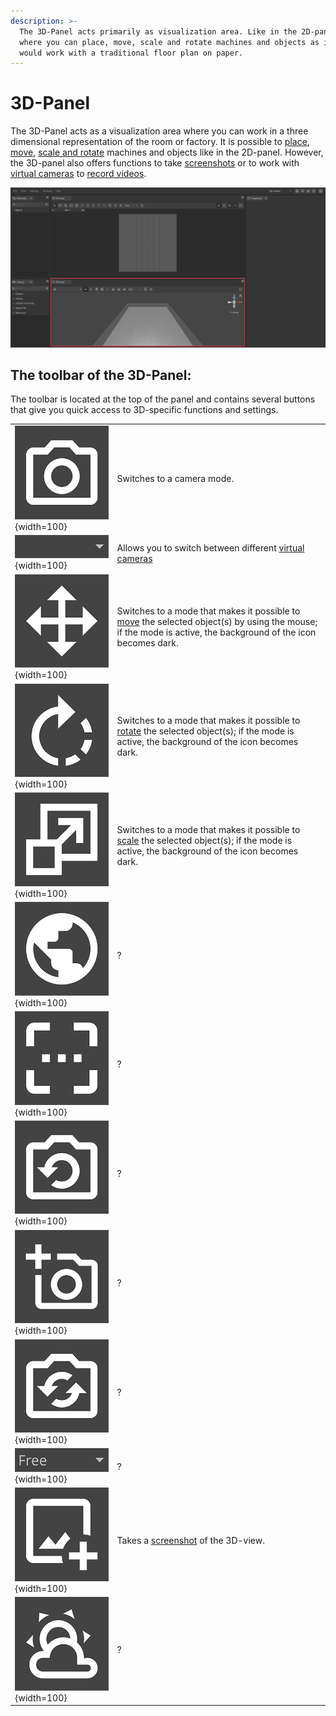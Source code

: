 ```yaml
---
description: >-
  The 3D-Panel acts primarily as visualization area. Like in the 2D-panel it
  where you can place, move, scale and rotate machines and objects as if you
  would work with a traditional floor plan on paper.
---
```


# 3D-Panel

The 3D-Panel acts as a visualization area where you can work in a three dimensional representation of the room or factory. It is possible to [place](../machines/first-steps-with-3d-object.md), [move](../machines/selecting-and-moving-objects.md), [scale and rotate](../machines/scale-and-rotate-objects.md) machines and objects like in the 2D-panel. However, the 3D-panel also offers functions to take [screenshots](../advanced-tools/creating-screenshots.md) or to work with [virtual cameras](virtual-camera-panel.md) to [record videos](../advanced-tools/virtual-cameras.md).

![](../../../.gitbook/assets/iVP_Planning_UserInterface_3DPanel_3DPanel.png)

## The toolbar of the 3D-Panel:

The toolbar is located at the top of the panel and contains several buttons that give you quick access to 3D-specific functions and settings.

|                                                                                    |                                                                                                                                                                                              |
| ---------------------------------------------------------------------------------- | -------------------------------------------------------------------------------------------------------------------------------------------------------------------------------------------- |
| ![Toggle Camera Mode](../../../.gitbook/assets/planning_3d_panel_toggle_camera_mode.png){width=100}                                                                                  | Switches to a camera mode.|
| ![Selected View](../../../.gitbook/assets/planning_3d_panel_selected_view.png){width=100}                                                                                  | Allows you to switch between different [virtual cameras](../advanced-tools/virtual-cameras.md)|
| ![3D Move](../../../.gitbook/assets/planning_3d_panel_3d_move.png){width=100}         | Switches to a mode that makes it possible to [move](../machines/selecting-and-moving-objects.md) the selected object(s) by using the mouse; if the mode is active, the background of the icon becomes dark.|
| ![3D Rotate](<../../../.gitbook/assets/planning_3d_panel_3d_rotate.png>){width=100}     | Switches to a mode that makes it possible to [rotate](../machines/scale-and-rotate-objects.md#rotate-objects) the selected object(s); if the mode is active, the background of the icon becomes dark.|
| ![3D Scale](../../../.gitbook/assets/planning_3d_panel_3d_scale.png){width=100}        | Switches to a mode that makes it possible to [scale](../machines/scale-and-rotate-objects.md#scale-objects) the selected object(s); if the mode is active, the background of the icon becomes dark.|
| ![Global Space](../../../.gitbook/assets/planning_3d_panel_global_space.png){width=100}    | ?|
| ![FOV](../../../.gitbook/assets/planning_3d_panel_fov.png){width=100}            | ?|
| ![Reset the Camera View](../../../.gitbook/assets/planning_3d_panel_reset_the_camera_view.png){width=100} | ?|
| ![Add Current Camera Viewpoint](../../../.gitbook/assets/planning_3d_panel_add_current_camera_viewpoint.png){width=100} | ?|
| ![Update Selected Camera](../../../.gitbook/assets/planning_3d_panel_update_selected_camera.png){width=100} | ?|
| ![Aspect Ratio](../../../.gitbook/assets/planning_2d_panel_aspect_ratio.png){width=100}   | ?|
| ![Create Screenshot](../../../.gitbook/assets/planning_2d_panel_create_screenshot.png){width=100} | Takes a [screenshot](../advanced-tools/creating-screenshots.md) of the 3D-view.|
| ![Skybox](../../../.gitbook/assets/planning_3d_panel_skybox.png){width=100}         | ?|
